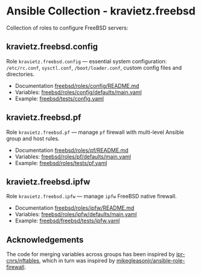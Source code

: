 # Ansible Collection - kravietz.freebsd

Collection of roles to configure FreeBSD servers:

## kravietz.freebsd.config
Role `kravietz.freebsd.config` — essential system configuration: `/etc/rc.conf`, `sysctl.conf`,
`/boot/loader.conf`, custom config files and directories.

* Documentation [freebsd/roles/config/README.md](freebsd/roles/config/README.md)
* Variables: [freebsd/roles/config/defaults/main.yaml](freebsd/roles/config/defaults/main.yaml)
* Example: [freebsd/tests/config.yaml](freebsd/tests/config.yaml)

## kravietz.freebsd.pf
Role `kravietz.freebsd.pf` — manage `pf` firewall with multi-level Ansible group and host rules.

* Documentation [freebsd/roles/pf/README.md](freebsd/roles/pf/README.md)
* Variables: [freebsd/roles/pf/defaults/main.yaml](freebsd/roles/pf/defaults/main.yaml)
* Example: [freebsd/roles/tests/pf.yaml](freebsd/tests/pf.yaml)

## kravietz.freebsd.ipfw
Role `kravietz.freebsd.ipfw` — manage `ipfw` FreeBSD native firewall.

* Documentation [freebsd/roles/ipfw/README.md](freebsd/roles/ipfw/README.md)
* Variables: [freebsd/roles/ipfw/defaults/main.yaml](freebsd/roles/ipfw/defaults/main.yaml)
* Example: [freebsd/freebsd/tests/ipfw.yaml](freebsd/freebsd/ttests/ipfw.yaml)

## Acknowledgements

The code for merging variables across groups has been inspired by [ipr-cnrs/nftables](https://github.com/ipr-cnrs/nftables),
which in turn was inspired by [mikegleasonjr/ansible-role-firewall](https://github.com/mikegleasonjr/ansible-role-firewall).